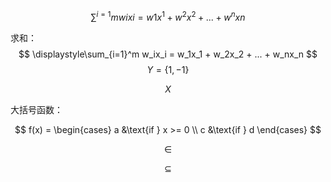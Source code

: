 
$$
∑^{i=1}mwixi=w1x^1+w^2x^2+...+w^nxn
$$




求和：
$$
\displaystyle\sum_{i=1}^m w_ix_i = w_1x_1 + w_2x_2 + ... + w_nx_n
$$
$$Y = \{1, -1\}$$

$$X$$

大括号函数：


$$
f(x) = \begin{cases}
   a &\text{if } x >= 0  \\
   c &\text{if } d
\end{cases}
$$


$$\in$$

$$	\subseteq$$

